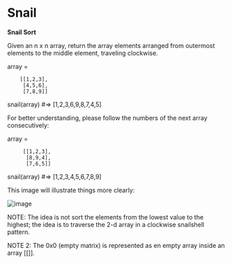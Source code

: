 # Snail

**Snail Sort**

Given an n x n array, return the array elements arranged from outermost elements to the middle element, traveling clockwise.

array = 

        [[1,2,3],
         [4,5,6],
         [7,8,9]]
         
snail(array) #=> [1,2,3,6,9,8,7,4,5]

For better understanding, please follow the numbers of the next array consecutively:

array = 

         [[1,2,3],
          [8,9,4],
          [7,6,5]]
         
snail(array) #=> [1,2,3,4,5,6,7,8,9]

This image will illustrate things more clearly:

![image](https://user-images.githubusercontent.com/99494360/162000060-c4136e91-143a-4c51-9748-b79f8af99172.png)

NOTE: The idea is not sort the elements from the lowest value to the highest; the idea is to traverse the 2-d array in a clockwise snailshell pattern.

NOTE 2: The 0x0 (empty matrix) is represented as en empty array inside an array [[]].

